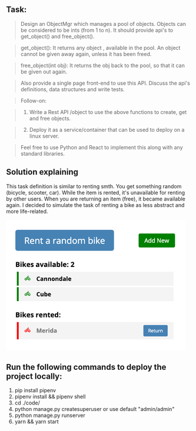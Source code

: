 ## Task:

> Design an ObjectMgr which manages a pool of objects. Objects can be considered to be ints (from 1 to n). It should provide api's to get_object() and free_object().

> get_object(): It returns any object , available in the pool. An object cannot be given away again, unless it has been freed.

> free_object(int obj): It returns the obj back to the pool, so that it can be given out again.

> Also provide a single page front-end to use this API. Discuss the api's definitions, data structures and write tests.

> Follow-on:

> 1. Write a Rest API /object to use the above functions to create, get and free objects.

> 2. Deploy it as a service/container that can be used to deploy on a linux server.

> Feel free to use Python and React to implement this along with any standard libraries.


## Solution explaining

This task definition is similar to renting smth. You get something random (bicycle, scooter, car). While the item is rented, it's unavailable for renting by other users. When you are returning an item (free), it became available again. 
I decided to simulate the task of renting a bike as less abstract and more life-related.

![ui_bikes_for_rent](./readme_images/ui_bikes_for_rent.png)


## Run the following commands to deploy the project locally:

1. pip install pipenv
2. pipenv install && pipenv shell
3. cd ./code/
4. python manage.py createsuperuser or use default "admin/admin"
5. python manage.py runserver
6. yarn && yarn start
